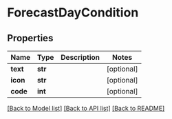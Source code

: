 # ForecastDayCondition

## Properties
Name | Type | Description | Notes
------------ | ------------- | ------------- | -------------
**text** | **str** |  | [optional] 
**icon** | **str** |  | [optional] 
**code** | **int** |  | [optional] 

[[Back to Model list]](../README.md#documentation-for-models) [[Back to API list]](../README.md#documentation-for-api-endpoints) [[Back to README]](../README.md)


